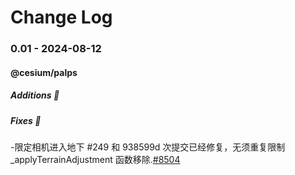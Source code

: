 # Change Log

### 0.01 - 2024-08-12

#### @cesium/palps

##### Additions :tada:

##### Fixes :wrench:

-限定相机进入地下 #249 和 938599d 次提交已经修复，无须重复限制 \_applyTerrainAdjustment 函数移除.[#8504](https://github.com/CesiumGS/cesium/pull/8504)

